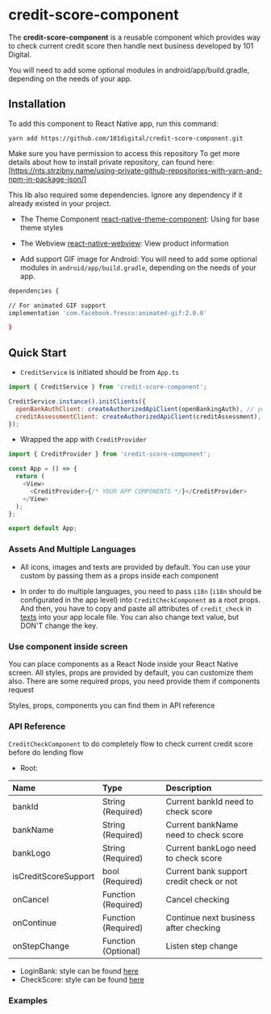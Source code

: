 # credit-score-component

The <b>credit-score-component</b> is a reusable component which provides way to check current credit score then handle next business developed by 101 Digital.

You will need to add some optional modules in android/app/build.gradle, depending on the needs of your app.

## Installation

To add this component to React Native app, run this command:

```
yarn add https://github.com/101digital/credit-score-component.git
```

Make sure you have permission to access this repository
To get more details about how to install private repository, can found here: [https://nts.strzibny.name/using-private-github-repositories-with-yarn-and-npm-in-package-json/]

This lib also required some dependencies. Ignore any dependency if it already existed in your project.

- The Theme Component [react-native-theme-component](https://github.com/101digital/react-native-theme-component): Using for base theme styles

- The Webview [react-native-webview](https://github.com/react-native-webview/react-native-webview): View product information

- Add support GIF image for Android: You will need to add some optional modules in `android/app/build.gradle`, depending on the needs of your app.

```sh
dependencies {

// For animated GIF support
implementation 'com.facebook.fresco:animated-gif:2.0.0'

}
```

## Quick Start

- `CreditService` is initiated should be from `App.ts`

```javascript
import { CreditService } from 'credit-score-component';

CreditService.instance().initClients({
  openBankAuthClient: createAuthorizedApiClient(openBankingAuth), // your open bank auth client
  creditAssessmentClient: createAuthorizedApiClient(creditAssessment), // your credit assessment client
});
```

- Wrapped the app with `CreditProvider`

```javascript
import { CreditProvider } from 'credit-score-component';

const App = () => {
  return (
    <View>
      <CreditProvider>{/* YOUR APP COMPONENTS */}</CreditProvider>
    </View>
  );
};

export default App;
```

### Assets And Multiple Languages

- All icons, images and texts are provided by default. You can use your custom by passing them as a props inside each component

- In order to do multiple languages, you need to pass `i18n` (`i18n` should be configurated in the app level) into `CreditCheckComponent` as a root props. And then, you have to copy and paste all attributes of `credit_check` in [texts](credit-score-component-data.json) into your app locale file. You can also change text value, but DON'T change the key.

### Use component inside screen

You can place components as a React Node inside your React Native screen. All styles, props are provided by default, you can customize them also. There are some required props, you need provide them if components request

Styles, props, components you can find them in API reference

### API Reference

`CreditCheckComponent` to do completely flow to check current credit score before do lending flow

- Root:

| Name                 | Type                | Description                              |
| :------------------- | :------------------ | :--------------------------------------- |
| bankId               | String (Required)   | Current bankId need to check score       |
| bankName             | String (Required)   | Current bankName need to check score     |
| bankLogo             | String (Required)   | Current bankLogo need to check score     |
| isCreditScoreSupport | bool (Required)     | Current bank support credit check or not |
| onCancel             | Function (Required) | Cancel checking                          |
| onContinue           | Function (Required) | Continue next business after checking    |
| onStepChange         | Function (Optional) | Listen step change                       |

- LoginBank: style can be found [here](src/components/login-bank-component/index.tsx)
- CheckScore: style can be found [here](src/components/checking-score-component/index.tsx)

### Examples
